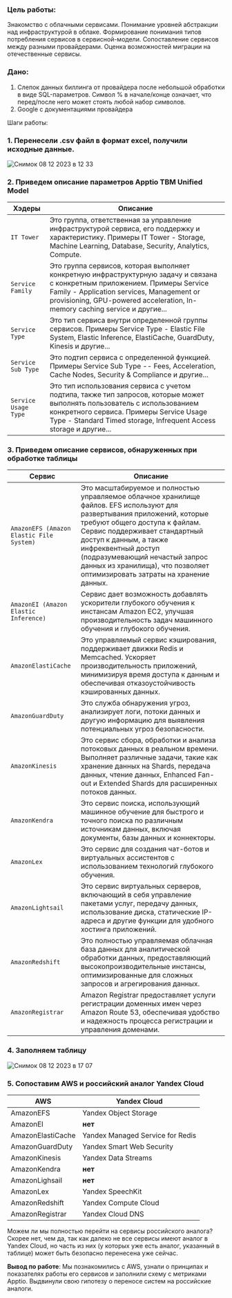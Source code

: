 ### Цель работы:
Знакомство с облачными сервисами. Понимание уровней абстракции над инфраструктурой в облаке. Формирование понимания типов потребления сервисов в сервисной-модели. Сопоставление сервисов между разными провайдерами. Оценка возможностей миграции на отечественные сервисы.

### Дано:
1. Слепок данных биллинга от провайдера после небольшой обработки в виде SQL-параметров. Символ % в начале/конце означает, что перед/после него может стоять любой набор символов.
2. Google с документациями провайдера

Шаги работы:
### 1. Перенесели .csv файл в формат excel, получили исходные данные. 
![Снимок 08 12 2023 в 12 33](https://github.com/Vikttrr/zenit_cloud_service/assets/112972915/a53da48c-ffb4-423f-b392-bfb2e4e07fcf)

### 2. Приведем описание параметров Apptio TBM Unified Model
| Хэдеры | Описание |
| --- | --- |
| `IT Tower` | Это группа, ответственная за управление инфраструктурой сервиса, его поддержку и характеристику. Примеры IT Tower - Storage, Machine Learning, Database, Security, Analytics, Compute.|
| `Service Family` | Это группа сервисов, которая выполняет конкретную инфраструктурную задачу и связана с конкретным приложением. Примеры Service Family - Application services, Management or provisioning, GPU-powered acceleration, In-memory caching service и другие...|
| `Service Type` | Это тип сервиса внутри определенной группы сервисов. Примеры Service Type -  Elastic File System, Elastic Inference, ElastiCache, GuardDuty, Kinesis и другие... |
| `Service Sub Type` | Это подтип сервиса с определенной функцией. Примеры Service Sub Type -- Fees, Acceleration, Cache Nodes, Security & Compliance и другие... |
| `Service Usage Type` | Это тип использования сервиса с учетом подтипа, также тип запросов, которые может выполнять пользователь с использованием конкретного сервиса. Примеры Service Usage Type - Standard Timed storage, Infrequent Access storage и другие... |

### 3. Приведем описание сервисов, обнаруженных при обработке таблицы
| Сервис | Описание |
| --- | --- |
| `AmazonEFS (Amazon Elastic File System)` | Это масштабируемое и полностью управляемое облачное хранилище файлов. EFS используют для развертывания приложений, которые требуют общего доступа к файлам. Сервис поддерживает стандартный доступ к данным, а также инфреквентный доступ (подразумевающий нечастый запрос данных из хранилища), что позволяет оптимизировать затраты на хранение данных.|
| `AmazonEI (Amazon Elastic Inference)` | Сервис дает возможность добавлять ускорители глубокого обучения к инстансам Amazon EC2, улучшая производительность задач машинного обучения и глубокого обучения. |
| `AmazonElastiCache` | Это управляемый сервис кэширования, поддерживает движки Redis и Memcached. Ускоряет производительность приложений, минимизируя время доступа к данным и обеспечивая отказоустойчивость кэшированных данных.|
| `AmazonGuardDuty` | Это служба обнаружения угроз, анализирует логи, потоки данных и другую информацию для выявления потенциальных угроз безопасности. |
| `AmazonKinesis` | Это сервис сбора, обработки и анализа потоковых данных в реальном времени. Выполняет различные задачи, такие как хранение данных на Shards, передача данных, чтение данных, Enhanced Fan-out и Extended Shards для расширенных потоков данных. |
| `AmazonKendra` | Это сервис поиска, использующий машинное обучение для быстрого и точного поиска по различным источникам данных, включая документы, базы данных и коннекторы. |
| `AmazonLex` | Это сервис для создания чат-ботов и виртуальных ассистентов с использованием технологий глубокого обучения. |
| `AmazonLightsail` | Это сервис виртуальных серверов, включающий в себя управление пакетами услуг, передачу данных, использование диска, статические IP-адреса и другие функции для удобного хостинга приложений. |
| `AmazonRedshift` | Это полностью управляемая облачная база данных для аналитической обработки данных, предоставляющий высокопроизводительные инстансы, оптимизированные для сложных запросов и агрегирования данных. |
| `AmazonRegistrar` | Amazon Registrar предоставляет услуги регистрации доменных имен через Amazon Route 53, обеспечивая удобство и надежность процесса регистрации и управления доменами.|

### 4. Заполняем таблицу
![Снимок 08 12 2023 в 17 07](https://github.com/Vikttrr/zenit_cloud_service/assets/112972915/9dd6c912-3829-487b-957b-3b4248ea0c25)

### 5. Сопоставим AWS и российский аналог Yandex Cloud
| AWS | Yandex Cloud |
| --- | --- |
| AmazonEFS | Yandex Object Storage |
| AmazonEI | **нет** |
| AmazonElastiCache | Yandex Managed Service for Redis |
| AmazonGuardDuty | Yandex Smart Web Security |
| AmazonKinesis | Yandex Data Streams |
| AmazonKendra | **нет** |
| AmazonLighsail | **нет** |
| AmazonLex | Yandex SpeechKit |
| AmazonRedshift | Yandex Compute Cloud |
| AmazonRegistrar | Yandex Cloud DNS |

Можем ли мы полностью перейти на сервисы российского аналога? Скорее нет, чем да, так как далеко не все сервисы имеют аналог в Yandex Cloud, но часть из них (у которых уже есть аналог, указанный в таблице) может быть безопасно перенесена уже сейчас.

**Вывод по работе**: Мы познакомились с AWS, узнали о принципах и показателях работы его сервисов и заполнили схему с метриками Apptio. Выдвинули свою гипотезу о переносе систем на российские аналоги.






